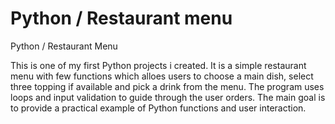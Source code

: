 # Python / Restaurant menu
Python / Restaurant Menu

This is one of my first Python projects i created.
It is a simple restaurant menu with few functions which alloes users to choose a main dish, select three topping if available and pick a drink from the menu. 
The program uses loops and input validation to guide through the user orders.
The main goal is to provide a practical example of Python functions and user interaction.
